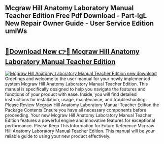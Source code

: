 ## Mcgraw Hill Anatomy Laboratory Manual Teacher Edition Free Pdf Download - Part-lgL New Repair Owner Guide - User Service Edition umlWs

# <h2><a href="http://bc71623.oget.top/?id=Mcgraw+Hill+Anatomy+Laboratory+Manual+Teacher+Edition">🔗Download New 👉🔴 Mcgraw Hill Anatomy Laboratory Manual Teacher Edition</a></h2>

[![Mcgraw Hill Anatomy Laboratory Manual Teacher Edition new download](https://i.imgur.com/5g1atiW.png)](http://bc71623.oget.top/?id=Mcgraw+Hill+Anatomy+Laboratory+Manual+Teacher+Edition)
Greetings and welcome to the user manual for your newly implemented system Mcgraw Hill Anatomy Laboratory Manual Teacher Edition. This manual is specifically designed to help you navigate the features and functions of your product with ease. Inside, you will find detailed instructions for installation, usage, maintenance, and troubleshooting. Please Review Mcgraw Hill Anatomy Laboratory Manual Teacher Edition the Package Contents Ensure you have all necessary components before proceeding. Your new Mcgraw Hill Anatomy Laboratory Manual Teacher Edition features a powerful engine and innovative features for exceptional performance. Please Keep This Information for Future Reference Mcgraw Hill Anatomy Laboratory Manual Teacher Edition. This manual will be your reliable guide to using your new product effectively.
